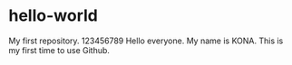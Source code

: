 # hello-world
My first repository.
123456789
Hello everyone. My name is KONA. This is my first time to use Github.
